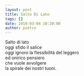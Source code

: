```yaml
---
layout: post
title: Salto Di Lato
tags: []
date: 2010-03-04 10:20:00
author: pietro
---
```

Salto di lato<br/>oggi sfido il salice<br/>oggi ignoro la flessibilità del leggero<br/>ed onirico pensiero<br/>che vuole avvolgere<br/>la spirale dei nostri tuoni.
